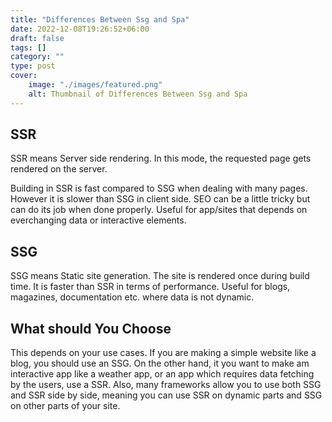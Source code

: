 ```yaml
---
title: "Differences Between Ssg and Spa"
date: 2022-12-08T19:26:52+06:00
draft: false
tags: []
category: ""
type: post
cover:
    image: "./images/featured.png"
    alt: Thumbnail of Differences Between Ssg and Spa
---
```


## SSR
SSR means Server side rendering. In this mode, the requested page gets rendered on the server. 

Building in SSR is fast compared to SSG when dealing with many pages. However it is slower than SSG in client side. SEO can be a little tricky but can do its job when done properly. Useful for app/sites that depends on everchanging data or interactive elements.

## SSG
SSG means Static site generation. The site is rendered once during build time. It is faster than SSR in terms of performance. Useful for blogs, magazines, documentation etc. where data is not dynamic.

## What should You Choose

This depends on your use cases. If you are making a simple website like a blog, you should use an SSG. On the other hand, it you want to make am interactive app like a weather app, or an app which requires data fetching by the users, use a SSR.
Also, many frameworks allow you to use both SSG and SSR side by side, meaning you can use SSR on dynamic parts and SSG on other parts of your site.